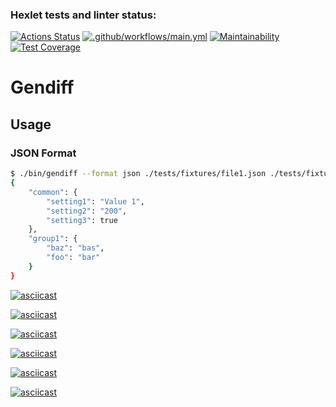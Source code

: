 ### Hexlet tests and linter status:
[![Actions Status](https://github.com/ruzen01/php-project-48/actions/workflows/hexlet-check.yml/badge.svg)](https://github.com/ruzen01/php-project-48/actions)
[![.github/workflows/main.yml](https://github.com/ruzen01/php-project-48/actions/workflows/main.yml/badge.svg?branch=main)](https://github.com/ruzen01/php-project-48/actions/workflows/main.yml)
[![Maintainability](https://api.codeclimate.com/v1/badges/96f763e45c2a6acf55e9/maintainability)](https://codeclimate.com/github/ruzen01/php-project-48/maintainability)
[![Test Coverage](https://api.codeclimate.com/v1/badges/96f763e45c2a6acf55e9/test_coverage)](https://codeclimate.com/github/ruzen01/php-project-48/test_coverage)

# Gendiff

## Usage

### JSON Format

```sh
$ ./bin/gendiff --format json ./tests/fixtures/file1.json ./tests/fixtures/file2.json
{
    "common": {
        "setting1": "Value 1",
        "setting2": "200",
        "setting3": true
    },
    "group1": {
        "baz": "bas",
        "foo": "bar"
    }
}
```

[![asciicast](https://asciinema.org/a/k7K4FLUV8nYbXbHrgmEFx2csi.svg)](https://asciinema.org/a/k7K4FLUV8nYbXbHrgmEFx2csi)

[![asciicast](https://asciinema.org/a/eB3w2i7ymvGK4xCEr9WAUmOKK.svg)](https://asciinema.org/a/eB3w2i7ymvGK4xCEr9WAUmOKK)

[![asciicast](https://asciinema.org/a/r0G6b480E6InyWmp2p6Nsnwb3.svg)](https://asciinema.org/a/r0G6b480E6InyWmp2p6Nsnwb3)

[![asciicast](https://asciinema.org/a/bo4hlaLbixvta6oWOrRsDMRks.svg)](https://asciinema.org/a/bo4hlaLbixvta6oWOrRsDMRks)

[![asciicast](https://asciinema.org/a/3rmfeADOL7GHOV9CEaC6f69WG.svg)](https://asciinema.org/a/3rmfeADOL7GHOV9CEaC6f69WG)

[![asciicast](https://asciinema.org/a/YEswjH4RLRSDxxFueYEcCHqQ0.svg)](https://asciinema.org/a/YEswjH4RLRSDxxFueYEcCHqQ0)